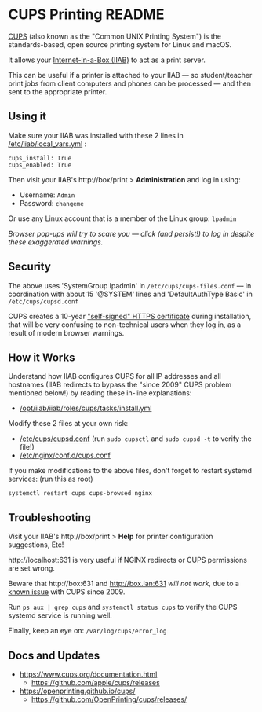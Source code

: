 # CUPS Printing README

[CUPS](https://en.wikipedia.org/wiki/CUPS) (also known as the "Common UNIX Printing System") is the standards-based, open source printing system for Linux and macOS.

It allows your [Internet-in-a-Box (IIAB)](http://internet-in-a-box.org) to act as a print server.

This can be useful if a printer is attached to your IIAB &mdash; so student/teacher print jobs from client computers and phones can be processed &mdash; and then sent to the appropriate printer.

## Using it

Make sure your IIAB was installed with these 2 lines in [/etc/iiab/local_vars.yml](http://faq.iiab.io/#What_is_local_vars.yml_and_how_do_I_customize_it.3F) :

```
cups_install: True
cups_enabled: True
```

Then visit your IIAB's http://box/print > **Administration** and log in using:

- Username: `Admin`
- Password: `changeme`

Or use any Linux account that is a member of the Linux group: `lpadmin`

_Browser pop-ups will try to scare you &mdash; click (and persist!) to log in despite these exaggerated warnings._

## Security

The above uses 'SystemGroup lpadmin' in `/etc/cups/cups-files.conf` &mdash; in coordination with about 15 '@SYSTEM' lines and 'DefaultAuthType Basic' in `/etc/cups/cupsd.conf`

CUPS creates a 10-year ["self-signed" HTTPS certificate](https://www.cups.org/doc/encryption.html) during installation, that will be very confusing to non-technical users when they log in, as a result of modern browser warnings.

## How it Works

Understand how IIAB configures CUPS for all IP addresses and all hostnames (IIAB redirects to bypass the "since 2009" CUPS problem mentioned below!) by reading these in-line explanations:

- [/opt/iiab/iiab/roles/cups/tasks/install.yml](tasks/install.yml)

Modify these 2 files at your own risk:

- [/etc/cups/cupsd.conf](https://www.cups.org/doc/man-cupsd.conf.html) (run `sudo cupsctl` and `sudo cupsd -t` to verify the file!)
- [/etc/nginx/conf.d/cups.conf](templates/cups.conf.j2)

If you make modifications to the above files, don't forget to restart systemd services: (run this as root)

```
systemctl restart cups cups-browsed nginx
```

## Troubleshooting

Visit your IIAB's http://box/print > **Help** for printer configuration suggestions, Etc!

http://localhost:631 is very useful if NGINX redirects or CUPS permissions are set wrong.

Beware that http://box:631 and http://box.lan:631 _will not work,_ due to a [known issue](https://bugs.debian.org/cgi-bin/bugreport.cgi?bug=530027) with CUPS since 2009.

Run `ps aux | grep cups` and `systemctl status cups` to verify the CUPS systemd service is running well.

Finally, keep an eye on: `/var/log/cups/error_log`

## Docs and Updates

- https://www.cups.org/documentation.html
  - https://github.com/apple/cups/releases
- https://openprinting.github.io/cups/
  - https://github.com/OpenPrinting/cups/releases/
